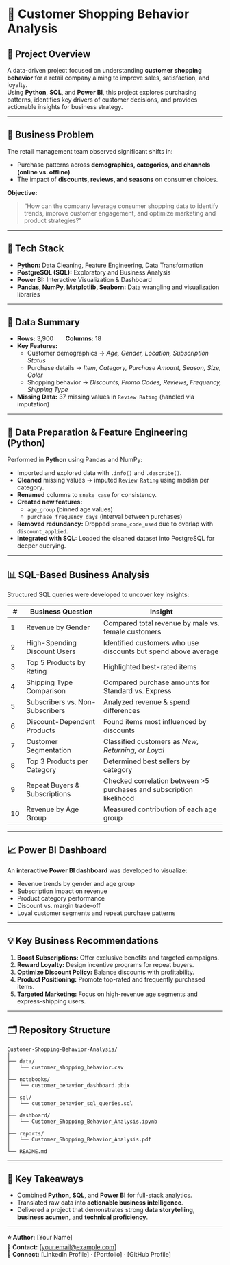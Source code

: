 # 🛒 Customer Shopping Behavior Analysis

## 📘 Project Overview
A data-driven project focused on understanding **customer shopping behavior** for a retail company aiming to improve sales, satisfaction, and loyalty.  
Using **Python**, **SQL**, and **Power BI**, this project explores purchasing patterns, identifies key drivers of customer decisions, and provides actionable insights for business strategy.

---

## 🎯 Business Problem
The retail management team observed significant shifts in:
- Purchase patterns across **demographics, categories, and channels (online vs. offline)**.  
- The impact of **discounts, reviews, and seasons** on consumer choices.  

**Objective:**  
> “How can the company leverage consumer shopping data to identify trends, improve customer engagement, and optimize marketing and product strategies?”

---

## 🧩 Tech Stack
- **Python:** Data Cleaning, Feature Engineering, Data Transformation  
- **PostgreSQL (SQL):** Exploratory and Business Analysis  
- **Power BI:** Interactive Visualization & Dashboard  
- **Pandas, NumPy, Matplotlib, Seaborn:** Data wrangling and visualization libraries

---

## 🧠 Data Summary
- **Rows:** 3,900  **Columns:** 18  
- **Key Features:**  
  - Customer demographics → *Age, Gender, Location, Subscription Status*  
  - Purchase details → *Item, Category, Purchase Amount, Season, Size, Color*  
  - Shopping behavior → *Discounts, Promo Codes, Reviews, Frequency, Shipping Type*  
- **Missing Data:** 37 missing values in `Review Rating` (handled via imputation)

---

## 🔧 Data Preparation & Feature Engineering (Python)
Performed in **Python** using Pandas and NumPy:
- Imported and explored data with `.info()` and `.describe()`.
- **Cleaned** missing values → imputed `Review Rating` using median per category.  
- **Renamed** columns to `snake_case` for consistency.  
- **Created new features:**
  - `age_group` (binned age values)  
  - `purchase_frequency_days` (interval between purchases)  
- **Removed redundancy:** Dropped `promo_code_used` due to overlap with `discount_applied`.  
- **Integrated with SQL:** Loaded the cleaned dataset into PostgreSQL for deeper querying.

---

## 📊 SQL-Based Business Analysis
Structured SQL queries were developed to uncover key insights:

| # | Business Question | Insight |
|---|-------------------|---------|
| 1 | Revenue by Gender | Compared total revenue by male vs. female customers |
| 2 | High-Spending Discount Users | Identified customers who use discounts but spend above average |
| 3 | Top 5 Products by Rating | Highlighted best-rated items |
| 4 | Shipping Type Comparison | Compared purchase amounts for Standard vs. Express |
| 5 | Subscribers vs. Non-Subscribers | Analyzed revenue & spend differences |
| 6 | Discount-Dependent Products | Found items most influenced by discounts |
| 7 | Customer Segmentation | Classified customers as *New, Returning, or Loyal* |
| 8 | Top 3 Products per Category | Determined best sellers by category |
| 9 | Repeat Buyers & Subscriptions | Checked correlation between >5 purchases and subscription likelihood |
| 10 | Revenue by Age Group | Measured contribution of each age group |

---

## 📈 Power BI Dashboard
An **interactive Power BI dashboard** was developed to visualize:
- Revenue trends by gender and age group  
- Subscription impact on revenue  
- Product category performance  
- Discount vs. margin trade-off  
- Loyal customer segments and repeat purchase patterns

---

## 💡 Key Business Recommendations
1. **Boost Subscriptions:** Offer exclusive benefits and targeted campaigns.  
2. **Reward Loyalty:** Design incentive programs for repeat buyers.  
3. **Optimize Discount Policy:** Balance discounts with profitability.  
4. **Product Positioning:** Promote top-rated and frequently purchased items.  
5. **Targeted Marketing:** Focus on high-revenue age segments and express-shipping users.

---

## 🗂️ Repository Structure
```
Customer-Shopping-Behavior-Analysis/
│
├── data/
│   └── customer_shopping_behavior.csv
│
├── notebooks/
│   └── customer_behavior_dashboard.pbix
│
├── sql/
│   └── customer_behavior_sql_queries.sql
│
├── dashboard/
│   └── Customer_Shopping_Behavior_Analysis.ipynb
│
├── reports/
│   └── Customer_Shopping_Behavior_Analysis.pdf
│
└── README.md
```

---

## 🚀 Key Takeaways
- Combined **Python**, **SQL**, and **Power BI** for full-stack analytics.  
- Translated raw data into **actionable business intelligence**.  
- Delivered a project that demonstrates strong **data storytelling**, **business acumen**, and **technical proficiency**.

---

**⭐ Author:** [Your Name]  
**📧 Contact:** [your.email@example.com]  
**🔗 Connect:** [LinkedIn Profile] · [Portfolio] · [GitHub Profile]
